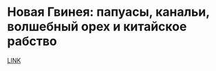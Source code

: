 # Новая Гвинея: папуасы, канальи, волшебный орех и китайское рабство



[LINK](https://varlamov.ru/3752706.html)